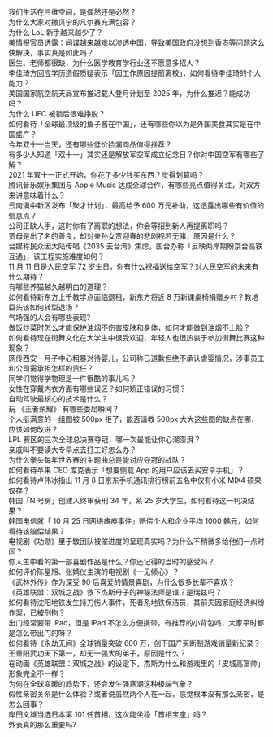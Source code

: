 我们生活在三维空间，是偶然还是必然？  
为什么大家对撒贝宁的凡尔赛充满包容？  
为什么 LoL 新手越来越少了？  
美情报官员透露：间谍越来越难以渗透中国，导致美国政府没想到香港等问题这么快解决，事实真是如此吗？  
医生、老师都很缺，为什么医学教育学行业还不愿意多招人？  
李佳琦方回应学历造假质疑表示「因工作原因提前离校」，如何看待李佳琦的个人能力？  
美国国家航空航天局宣布推迟载人登月计划至 2025 年，为什么推迟？能成功吗？  
为什么 UFC 被锁后很难挣脱？  
如何看待「全球最顶级的鱼子酱在中国」，还有哪些你以为是外国美食其实是在中国盛产？  
今年双十一当天，还有哪些低价捡漏商品值得推荐？  
有多少人知道「双十一」其实还是解放军空军成立纪念日？你对中国空军有哪些了解？  
2021 年双十一正式开始，你花了多少钱买东西？觉得划算吗？  
腾讯音乐娱乐集团与 Apple Music 达成全球合作，有哪些亮点值得关注，对双方来讲意味着什么？  
云南滇中新区发布「聚才计划」，最高给予 600 万元补助，这透露出哪些有价值的信息点？  
公司正缺人手，这时你有了离职的想法，你会等招到新人再提离职吗？  
贾母是出了名的善良，却对亲孙女贾迎春的悲剧视若无睹，原因是什么？  
台媒称民众因大陆传唱《2035 去台湾》焦虑，国台办称「反映两岸期盼京台高铁互通」，该工程实施难度如何？  
11 月 11 日是人民空军 72 岁生日，你有什么祝福送给空军？对人民空军的未来有什么期待？  
有哪些养猫越久越明白的道理？  
如何看待新东方上千教学点面临退租，新东方将近 8 万新课桌椅捐赠乡村？教培巨头该如何转型退场？  
气场强的人会有哪些表现?  
做饭炒菜时怎么才能保护油烟不伤害皮肤和身体，如何才能做到油烟不上脸？  
如何看待现在街舞文化在大学生中很受欢迎，年轻人也很热衷于参加街舞比赛这种现象？  
网传西安一月子中心粗暴对待婴儿，公司称已道歉但绝不承认虐婴情况，涉事员工和公司需承担怎样的责任？  
同学们觉得学物理是一件很酷的事儿吗？  
女性在穿戴内衣方面有哪些误区？如何矫正错误的习惯？  
自动驾驶最核心的技术是什么？  
玩 《王者荣耀》 有哪些委屈瞬间？  
个人挺满意的一组图被 500px 拒了，能否请教 500px 大大这些图的缺点在哪，应该如何改进？  
LPL 赛区的三次全球总决赛夺冠，哪一次最能让你心潮澎湃？  
亲戚叫不要读大专早点去打工好怎么办？  
为什么拳头每年世界赛的主题曲总是能对应夺冠的战队？  
如何看待苹果 CEO 库克表示「想要侧载 App 的用户应该去买安卓手机」？  
如何看待卢伟冰指出 11 月 8 日京东手机通讯排行榜前五名中仅有小米 MIX4 硕果仅存？  
韩国「N 号房」创建人终审获刑 34 年，系 25 岁大学生，如何看待这一判决结果？  
韩国电信就「 10 月 25 日网络瘫痪事件」赔偿个人和企业平均 1000 韩元，如何看待该赔偿结果？  
电视剧《功勋》里于敏团队被催进度的呈现真实吗？为什么不稍微多给他们一点时间？  
你人生中看的第一部喜剧作品是什么？你还记得的当时的感受吗？  
如何评价陈星旭、张婧仪主演的电视剧《一见倾心》？  
《武林外传》作为深受 90 后喜爱的情景喜剧，为什么很多长辈不喜欢？  
《英雄联盟：双城之战》救下杰斯母子的神秘法师是谁？是瑞兹吗？  
如何看待沈阳地铁发生持刀伤人事件，死者系地铁保洁员，其前夫因家庭经济纠纷作案，已被刑拘？  
出门经常要带 iPad，但是 iPad 不怎么方便携带，有推荐的小背包吗，大家平时都是怎么带出门的呀？  
如何看待《永劫无间》全球销量突破 600 万，创下国产买断制游戏销量新纪录？  
王重阳武功天下第一，却无一强大的弟子，原因是什么？  
在动画《英雄联盟：双城之战》的设定下，杰斯为什么和游戏里的「皮城高富帅」形象完全不一样？  
为何在全球变暖的趋势下，还会发生强寒潮这种极端气象？  
假性亲密关系是什么体验？或者说虽然两个人在一起，感觉根本没有那么亲密，是怎么回事？  
岸田文雄当选日本第 101 任首相，这次能坐稳「首相宝座」吗？  
外表真的那么重要吗?  
